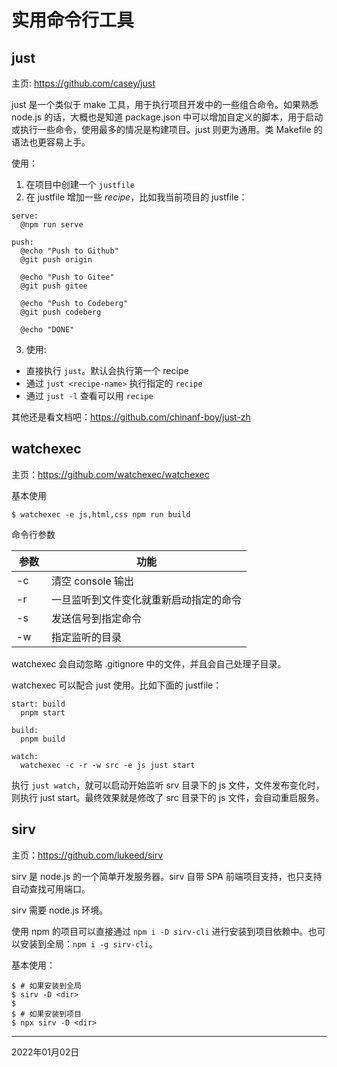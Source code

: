 # 实用命令行工具

## just

主页: https://github.com/casey/just

just 是一个类似于 make 工具，用于执行项目开发中的一些组合命令。如果熟悉 node.js 的话，大概也是知道 package.json 中可以增加自定义的脚本，用于启动或执行一些命令，使用最多的情况是构建项目。just 则更为通用。类 Makefile 的语法也更容易上手。

使用：

1. 在项目中创建一个 `justfile`
2. 在 justfile 增加一些 *recipe*，比如我当前项目的 justfile：

```justfile
serve:
  @npm run serve

push:
  @echo "Push to Github"
  @git push origin

  @echo "Push to Gitee"
  @git push gitee
  
  @echo "Push to Codeberg"
  @git push codeberg

  @echo "DONE"

```

3. 使用:

  - 直接执行 `just`。默认会执行第一个 recipe
  - 通过 `just <recipe-name>` 执行指定的 `recipe`
  - 通过 `just -l` 查看可以用 `recipe`

其他还是看文档吧：https://github.com/chinanf-boy/just-zh

## watchexec

主页：https://github.com/watchexec/watchexec

基本使用

```shell
$ watchexec -e js,html,css npm run build
```

命令行参数

| 参数 | 功能 |
|-----|------|
| -c  | 清空 console 输出 |
| -r  | 一旦监听到文件变化就重新启动指定的命令 |
| -s <SINGLE> | 发送信号到指定命令 |
| -w <DIR> | 指定监听的目录 |

watchexec 会自动忽略 .gitignore 中的文件，并且会自己处理子目录。

watchexec 可以配合 just 使用。比如下面的 justfile：

```justfile
start: build
  pnpm start

build:
  pnpm build

watch:
  watchexec -c -r -w src -e js just start

```

执行 `just watch`，就可以启动开始监听 srv 目录下的 js 文件，文件发布变化时，则执行 just start。最终效果就是修改了 src 目录下的 js 文件，会自动重启服务。

## sirv

主页：https://github.com/lukeed/sirv

sirv 是 node.js 的一个简单开发服务器。sirv 自带 SPA 前端项目支持，也只支持自动查找可用端口。

sirv 需要 node.js 环境。

使用 npm 的项目可以直接通过 `npm i -D sirv-cli` 进行安装到项目依赖中。也可以安装到全局：`npm i -g sirv-cli`。

基本使用：

```shell
$ # 如果安装到全局
$ sirv -D <dir>
$
$ # 如果安装到项目
$ npx sirv -D <dir>
```

---

2022年01月02日